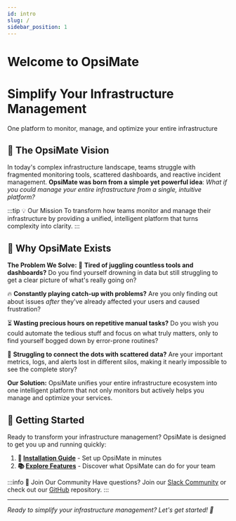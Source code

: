 ```yaml
---
id: intro
slug: /
sidebar_position: 1
---
```


# Welcome to OpsiMate

<div className="hero-banner">
  <div className="hero-content">
    <h1 className="hero-title">Simplify Your Infrastructure Management</h1>
    <p className="hero-subtitle">One platform to monitor, manage, and optimize your entire infrastructure</p>
  </div>
</div>

## 🚀 The OpsiMate Vision

In today's complex infrastructure landscape, teams struggle with fragmented monitoring tools, scattered dashboards, and reactive incident management. **OpsiMate was born from a simple yet powerful idea**: *What if you could manage your entire infrastructure from a single, intuitive platform?*

:::tip 💡 Our Mission
To transform how teams monitor and manage their infrastructure by providing a unified, intelligent platform that turns complexity into clarity.
:::

## 🎯 Why OpsiMate Exists

**The Problem We Solve:**
🤔 **Tired of juggling countless tools and dashboards?** Do you find yourself drowning in data but still struggling to get a clear picture of what's really going on?

🔥 **Constantly playing catch-up with problems?** Are you only finding out about issues *after* they've already affected your users and caused frustration?

⏳ **Wasting precious hours on repetitive manual tasks?** Do you wish you could automate the tedious stuff and focus on what truly matters, only to find yourself bogged down by error-prone routines?

🧩 **Struggling to connect the dots with scattered data?** Are your important metrics, logs, and alerts lost in different silos, making it nearly impossible to see the complete story?

**Our Solution:**
OpsiMate unifies your entire infrastructure ecosystem into one intelligent platform that not only monitors but actively helps you manage and optimize your services.

## 🌱 Getting Started

Ready to transform your infrastructure management? OpsiMate is designed to get you up and running quickly:

1. **📝 [Installation Guide](./getting-started/deploy)** - Set up OpsiMate in minutes
2. **📚 [Explore Features](./core-features)** - Discover what OpsiMate can do for your team

:::info 👥 Join Our Community
Have questions? Join our [Slack Community](https://join.slack.com/t/opsimate/shared_invite/zt-39bq3x6et-NrVCZzH7xuBGIXmOjJM7gA) or check out our [GitHub](https://github.com/Fifaboyz/OpsiMate) repository.
:::

---

*Ready to simplify your infrastructure management? Let's get started! 🚀*
